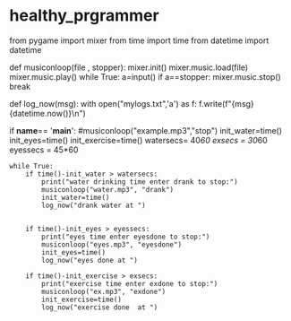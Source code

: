 # healthy_prgrammer

from pygame import mixer
from time import time
from datetime import datetime

def musiconloop(file , stopper):
    mixer.init()
    mixer.music.load(file)
    mixer.music.play()
    while True:
        a=input()
        if a==stopper:
            mixer.music.stop()
            break
    
def log_now(msg):
        with open("mylogs.txt",'a') as f:
            f.write(f"{msg} {datetime.now()}\n")

if __name__== '__main__':
    #musiconloop("example.mp3","stop")
    init_water=time()
    init_eyes=time()
    init_exercise=time()
    watersecs= 40*60
    exsecs = 30*60
    eyessecs = 45*60

    while True:
        if time()-init_water > watersecs:
            print("water drinking time enter drank to stop:")
            musiconloop("water.mp3", "drank")
            init_water=time()
            log_now("drank water at ")


        if time()-init_eyes > eyessecs:
            print("eyes time enter eyesdone to stop:")
            musiconloop("eyes.mp3", "eyesdone")
            init_eyes=time()
            log_now("eyes done at ")

        if time()-init_exercise > exsecs:
            print("exercise time enter exdone to stop:")
            musiconloop("ex.mp3", "exdone")
            init_exercise=time()
            log_now("exercise done  at ")

        
